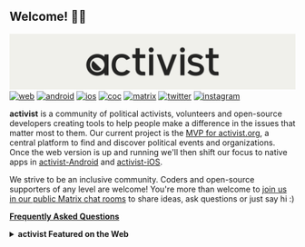 ## Welcome! 👋✊

[![logo](https://raw.githubusercontent.com/activist-org/Organization/main/logos/activistGitHubOrgBanner.png)](https://github.com/activist-org)
[![web](https://img.shields.io/badge/Web-0183DC.svg?logo=windows-terminal&logoColor=ffffff)](https://github.com/activist-org/activist)
[![android](https://img.shields.io/badge/Android-32DE84.svg?logo=android&logoColor=ffffff)](https://github.com/activist-org/activist-Android)
[![ios](https://img.shields.io/badge/iOS-999999.svg?logo=apple&logoColor=ffffff)](https://github.com/activist-org/activist-iOS)
[![coc](https://img.shields.io/badge/Contributor%20Covenant-ff69b4.svg)](https://github.com/activist-org/Organization/blob/main/.github/CODE_OF_CONDUCT.md)
[![matrix](https://img.shields.io/badge/Matrix-000000.svg?logo=matrix&logoColor=ffffff)](https://matrix.to/#/#activist_community:matrix.org)
[![twitter](https://img.shields.io/badge/Twitter-1DA1F2.svg?logo=twitter&logoColor=ffffff)](https://twitter.com/activist_org)
[![instagram](https://img.shields.io/badge/Instagram-8134AF.svg?logo=instagram&logoColor=ffffff)](https://instagram.com/activist_org)

**activist** is a community of political activists, volunteers and open-source developers creating tools to help people make a difference in the issues that matter most to them. Our current project is the [MVP for activist.org](https://github.com/activist-org/activist), a central platform to find and discover political events and organizations. Once the web version is up and running we'll then shift our focus to native apps in [activist-Android](https://github.com/activist-org/activist-Android) and [activist-iOS](https://github.com/activist-org/activist-iOS).

We strive to be an inclusive community. Coders and open-source supporters of any level are welcome! You're more than welcome to [join us in our public Matrix chat rooms](https://matrix.to/#/#activist_community:matrix.org) to share ideas, ask questions or just say hi :)

[**Frequently Asked Questions**](https://activist.org/help/faq)

<details><summary><strong>activist Featured on the Web</strong></summary>
<p>

<strong>2022</strong>

- [Presentation](https://www.youtube.com/watch?v=PdUZ8zFWnCk&list=PLduaHBu_3ejMxN1xipMDCOTb0wx6wxWnZ) for the [2022 Wikimedia UNLOCK accelerator](https://www.wikimedia.de/unlock/)
- activist on the [Wikimedia UNLOCK accelerator website](https://www.wikimedia.de/unlock/unlock-projects/activist-org/)

</p>
</details>
